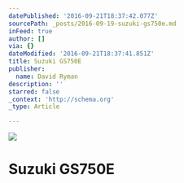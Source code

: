 ```yaml
---
datePublished: '2016-09-21T18:37:42.077Z'
sourcePath: _posts/2016-09-19-suzuki-gs750e.md
inFeed: true
author: []
via: {}
dateModified: '2016-09-21T18:37:41.851Z'
title: Suzuki GS750E
publisher:
  name: David Ryman
description: ''
starred: false
_context: 'http://schema.org'
_type: Article

---
```

![](https://imgflo.herokuapp.com/graph/2b2431f8e7ba7b0/188b7c48409796bc60a6a5c770031028/croprotate.jpg?cropheight=330&cropwidth=416&degrees=0&input=https%3A%2F%2Fthe-grid-user-content.s3-us-west-2.amazonaws.com%2Fa47e12c1-529c-4301-8074-ed2fc609df61.jpg&x=16&y=0)

# Suzuki GS750E